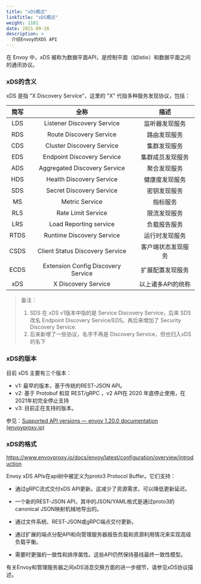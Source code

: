```yaml
---
title: "xDS概述"
linkTitle: "xDS概述"
weight: 1101
date: 2021-09-28
description: >
  介绍Envoy的XDS API
---
```


在 Envoy 中，xDS 被称为数据平面API，是控制平面（如Istio）和数据平面之间的通讯协议。

### xDS的含义

xDS 是指 "X Discovery Service"，这里的 "X" 代指多种服务发现协议，包括：

| 简写 |                全称                |        描述        |
| :--: | :--------------------------------: | :----------------: |
| LDS  |     Listener Discovery Service     |   监听器发现服务   |
| RDS  |      Route Discovery Service       |    路由发现服务    |
| CDS  |     Cluster Discovery Service      |    集群发现服务    |
| EDS  |     Endpoint Discovery Service     |  集群成员发现服务  |
| ADS  |    Aggregated Discovery Service    |    聚合发现服务    |
| HDS  |      Health Discovery Service      |   健康度发现服务   |
| SDS  |      Secret Discovery Service      |    密钥发现服务    |
|  MS  |           Metric Service           |      指标服务      |
| RLS  |         Rate Limit Service         |    限流发现服务    |
| LRS  |       Load Reporting service       |    负载报告服务    |
| RTDS |     Runtime Discovery Service      |   运行时发现服务   |
| CSDS |  Client Status Discovery Service   | 客户端状态发现服务 |
| ECDS | Extension Config Discovery Service |  扩展配置发现服务  |
| xDS  |        X Discovery Service         | 以上诸多API的统称  |

> 备注：
>
> 1. SDS 在 xDS v1版本中指的是 Service Discovery Service，后来 SDS 改名 Endpoint Discovery Service/EDS。再后来增加了 Security Discovery Service.
> 2. 后来新增了一些协议，名字不再是 Discovery Service，但也归入xDS的名下

### xDS的版本

目前 xDS 主要有三个版本：

- v1: 最早的版本，基于传统的REST-JSON API。
- v2: 基于 Protobuf 和双 REST/gRPC ，v2 API在 2020 年底停止使用，在2021年初完全停止支持
- v3: 目前正在支持的版本。

参见：[Supported API versions — envoy 1.20.0 documentation (envoyproxy.io)](https://www.envoyproxy.io/docs/envoy/latest/api/api_supported_versions)

### xDS的格式

https://www.envoyproxy.io/docs/envoy/latest/configuration/overview/introduction

Envoy xDS APIs在api树中被定义为proto3 Protocol Buffer。它们支持：

- 通过gRPC流式交付xDS API更新。这减少了资源需求，可以降低更新延迟。

- 一个新的REST-JSON API，其中的JSON/YAML格式是通过proto3的canonical JSON映射机械地导出的。

- 通过文件系统、REST-JSON或gRPC端点交付更新。

- 通过扩展的端点分配API和向管理服务器报告负载和资源利用情况来实现高级负载平衡。

- 需要时更强的一致性和排序属性。这些API仍然保持基线最终一致性模型。

有关Envoy和管理服务器之间xDS消息交换方面的进一步细节，请参见xDS协议描述。
